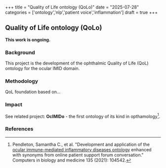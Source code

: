 +++
title = "Quality of Life ontology (QoLo)"
date = "2025-07-28"
categories = ['ontology','nlp','patient voice','inflammation']
draft = true
+++

## Quality of Life ontology (QoLo)

**This work is ongoing.**

### Background

This project is the development of the ophthalmic Quality of Life (QoL) ontology for the ocular IMID domain.

### Methodology

QoL foundation based on...

### Impact

See related project: **OcIMIDo** - the first ontology of its kind in opthamology[^ocimido].

### References

[^ocimido]: Pendleton, Samantha C., et al. "Development and application of the [ocular immune-mediated inflammatory diseases ontology](https://www.sciencedirect.com/science/article/pii/S001048252100336X "paper for ontology project") enhanced with synonyms from online patient support forum conversation." Computers in biology and medicine 135 (2021): 104542.

